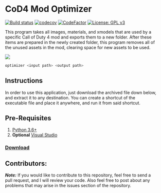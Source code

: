 # CoD4 Mod Optimizer

[![Build status](https://ci.appveyor.com/api/projects/status/yxtojki8ot3ykxue?svg=true)](https://ci.appveyor.com/project/Iswenzz/CoD4-Mod-Optimizer)
[![codecov](https://codecov.io/gh/Iswenzz/CoD4-Mod-Optimizer/branch/master/graph/badge.svg)](https://codecov.io/gh/Iswenzz/CoD4-Mod-Optimizer)
[![CodeFactor](https://www.codefactor.io/repository/github/iswenzz/CoD4-Mod-Optimizer/badge)](https://www.codefactor.io/repository/github/iswenzz/CoD4-Mod-Optimizer)
[![License: GPL v3](https://img.shields.io/badge/License-GPLv3-blue.svg)](https://www.gnu.org/licenses/gpl-3.0)

This program takes all images, materials, and xmodels that are used by a specific Call of Duty 4 mod and exports them to a new folder. After these items are prepared in the newly created folder, this program removes all of the unused assets in the mod, clearing space for new assets to be used.

![](https://i.imgur.com/Odr1xLb.png)

```c
optimizer <input path> <output path>
```

## Instructions
In order to use this application, just download the archived file down below, and extract it to any destination. You can create a shortcut of the executable file and place it anywhere, and run it from said shortcut.

## Pre-Requisites
1. [Python 3.6+](https://www.python.org/)
2. **Optional** [Visual Studio](https://visualstudio.microsoft.com/)

### [Download](https://github.com/Iswenzz/CoD4-Mod-Optimizer/releases)

## Contributors:
***Note:*** If you would like to contribute to this repository, feel free to send a pull request, and I will review your code. Also feel free to post about any problems that may arise in the issues section of the repository.

